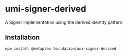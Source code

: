 # umi-signer-derived

A Signer implementation using the derived identity pattern.

## Installation

```sh
npm install @metaplex-foundation/umi-signer-derived
```
